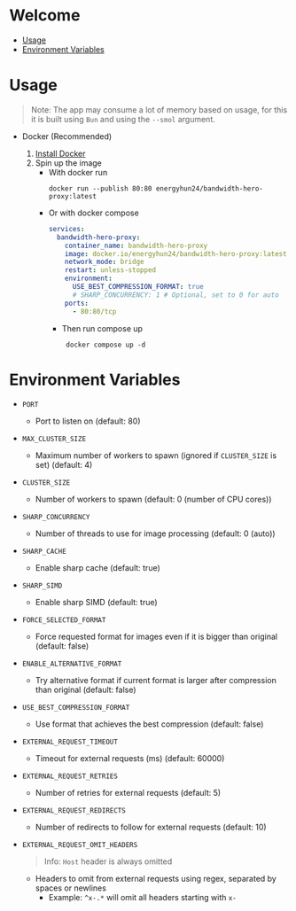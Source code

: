 # Welcome

- [Usage](#usage)
- [Environment Variables](#environment-variables)

# Usage
> Note: The app may consume a lot of memory based on usage, for this it is built using `Bun` and using the `--smol` argument.

- Docker (Recommended)

  1. [Install Docker](https://docs.docker.com/engine/install/)
  2. Spin up the image
     - With docker run
       ```
       docker run --publish 80:80 energyhun24/bandwidth-hero-proxy:latest
       ```
     - Or with docker compose
       ```yml
       services:
         bandwidth-hero-proxy:
           container_name: bandwidth-hero-proxy
           image: docker.io/energyhun24/bandwidth-hero-proxy:latest
           network_mode: bridge
           restart: unless-stopped
           environment:
             USE_BEST_COMPRESSION_FORMAT: true
             # SHARP_CONCURRENCY: 1 # Optional, set to 0 for auto
           ports:
             - 80:80/tcp
       ```
       - Then run compose up
         ```
          docker compose up -d
         ```

# Environment Variables

- `PORT`
  - Port to listen on (default: 80)

- `MAX_CLUSTER_SIZE`
  - Maximum number of workers to spawn (ignored if `CLUSTER_SIZE` is set) (default: 4)

- `CLUSTER_SIZE`
  - Number of workers to spawn (default: 0 (number of CPU cores))

- `SHARP_CONCURRENCY`
  - Number of threads to use for image processing (default: 0 (auto))

- `SHARP_CACHE`
  - Enable sharp cache (default: true)

- `SHARP_SIMD`
  - Enable sharp SIMD (default: true)

- `FORCE_SELECTED_FORMAT`
  - Force requested format for images even if it is bigger than original (default: false)

- `ENABLE_ALTERNATIVE_FORMAT`
  - Try alternative format if current format is larger after compression than original (default: false)

- `USE_BEST_COMPRESSION_FORMAT`
  - Use format that achieves the best compression (default: false)

- `EXTERNAL_REQUEST_TIMEOUT`
  - Timeout for external requests (ms) (default: 60000)

- `EXTERNAL_REQUEST_RETRIES`
  - Number of retries for external requests (default: 5)

- `EXTERNAL_REQUEST_REDIRECTS`
  - Number of redirects to follow for external requests (default: 10)

- `EXTERNAL_REQUEST_OMIT_HEADERS`
  > Info: `Host` header is always omitted
  - Headers to omit from external requests using regex, separated by spaces or newlines
    - Example: `^x-.*` will omit all headers starting with `x-`
